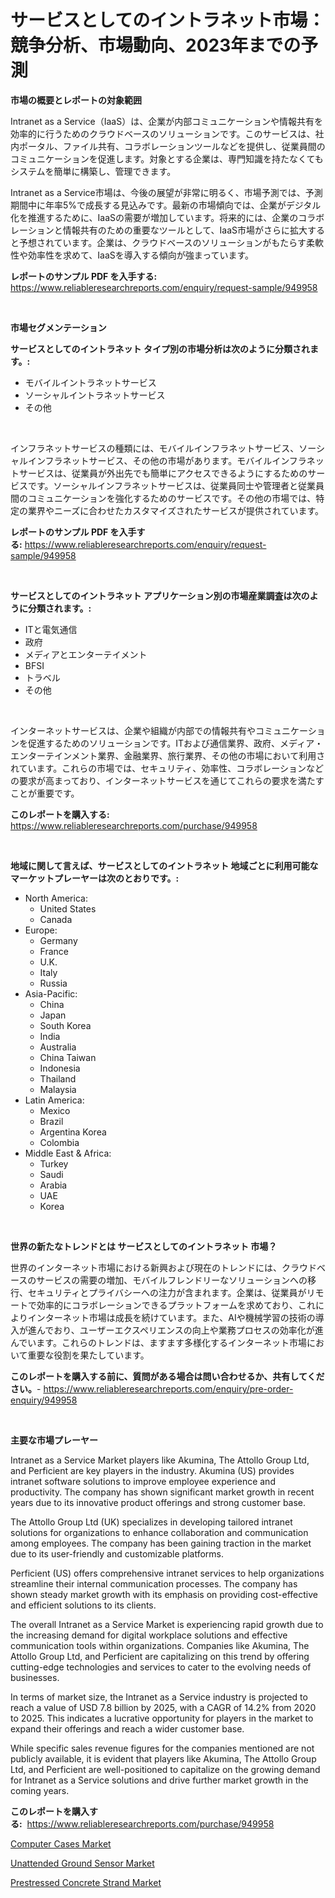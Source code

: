 <p><h1>サービスとしてのイントラネット市場：競争分析、市場動向、2023年までの予測</h1></p><p><strong>市場の概要とレポートの対象範囲</strong></p>
<p><p>Intranet as a Service（IaaS）は、企業が内部コミュニケーションや情報共有を効率的に行うためのクラウドベースのソリューションです。このサービスは、社内ポータル、ファイル共有、コラボレーションツールなどを提供し、従業員間のコミュニケーションを促進します。対象とする企業は、専門知識を持たなくてもシステムを簡単に構築し、管理できます。</p><p>Intranet as a Service市場は、今後の展望が非常に明るく、市場予測では、予測期間中に年率5%で成長する見込みです。最新の市場傾向では、企業がデジタル化を推進するために、IaaSの需要が増加しています。将来的には、企業のコラボレーションと情報共有のための重要なツールとして、IaaS市場がさらに拡大すると予想されています。企業は、クラウドベースのソリューションがもたらす柔軟性や効率性を求めて、IaaSを導入する傾向が強まっています。</p></p>
<p><strong>レポートのサンプル PDF を入手する:</strong> <a href="https://www.reliableresearchreports.com/enquiry/request-sample/949958">https://www.reliableresearchreports.com/enquiry/request-sample/949958</a></p>
<p>&nbsp;</p>
<p><strong>市場セグメンテーション</strong></p>
<p><strong>サービスとしてのイントラネット タイプ別の市場分析は次のように分類されます。:</strong></p>
<p><ul><li>モバイルイントラネットサービス</li><li>ソーシャルイントラネットサービス</li><li>その他</li></ul></p>
<p>&nbsp;</p>
<p><p>インフラネットサービスの種類には、モバイルインフラネットサービス、ソーシャルインフラネットサービス、その他の市場があります。モバイルインフラネットサービスは、従業員が外出先でも簡単にアクセスできるようにするためのサービスです。ソーシャルインフラネットサービスは、従業員同士や管理者と従業員間のコミュニケーションを強化するためのサービスです。その他の市場では、特定の業界やニーズに合わせたカスタマイズされたサービスが提供されています。</p></p>
<p><strong>レポートのサンプル PDF を入手する:</strong>&nbsp;<a href="https://www.reliableresearchreports.com/enquiry/request-sample/949958">https://www.reliableresearchreports.com/enquiry/request-sample/949958</a></p>
<p>&nbsp;</p>
<p><strong> サービスとしてのイントラネット アプリケーション別の市場産業調査は次のように分類されます。:</strong></p>
<p><ul><li>ITと電気通信</li><li>政府</li><li>メディアとエンターテイメント</li><li>BFSI</li><li>トラベル</li><li>その他</li></ul></p>
<p>&nbsp;</p>
<p><p>インターネットサービスは、企業や組織が内部での情報共有やコミュニケーションを促進するためのソリューションです。ITおよび通信業界、政府、メディア・エンターテインメント業界、金融業界、旅行業界、その他の市場において利用されています。これらの市場では、セキュリティ、効率性、コラボレーションなどの要求が高まっており、インターネットサービスを通じてこれらの要求を満たすことが重要です。</p></p>
<p><strong>このレポートを購入する:</strong>&nbsp; <a href="https://www.reliableresearchreports.com/purchase/949958">https://www.reliableresearchreports.com/purchase/949958</a></p>
<p>&nbsp;</p>
<p><strong>地域に関して言えば、サービスとしてのイントラネット 地域ごとに利用可能なマーケットプレーヤーは次のとおりです。:</strong></p>
<p><ul>
    <li>
        North America:
        <ul>
            <li>United States</li>
            <li>Canada</li>
        </ul>
    </li>
    <li>
        Europe:
        <ul>
            <li>Germany</li>
            <li>France</li>
            <li>U.K.</li>
            <li>Italy</li>
            <li>Russia</li>
        </ul>
    </li>
    <li>
        Asia-Pacific:
        <ul>
            <li>China</li>
            <li>Japan</li>
            <li>South Korea</li>
            <li>India</li>
            <li>Australia</li>
            <li>China Taiwan</li>
            <li>Indonesia</li>
            <li>Thailand</li>
            <li>Malaysia</li>
        </ul>
    </li>
    <li>
        Latin America:
        <ul>
            <li>Mexico</li>
            <li>Brazil</li>
            <li>Argentina Korea</li>
            <li>Colombia</li>
        </ul>
    </li>
    <li>
        Middle East & Africa:
        <ul>
            <li>Turkey</li>
            <li>Saudi</li>
            <li>Arabia</li>
            <li>UAE</li>
            <li>Korea</li>
        </ul>
    </li>
    </ul></p>
<p>&nbsp;</p>
<p><strong>世界の新たなトレンドとは サービスとしてのイントラネット 市場？</strong></p>
<p><p>世界のインターネット市場における新興および現在のトレンドには、クラウドベースのサービスの需要の増加、モバイルフレンドリーなソリューションへの移行、セキュリティとプライバシーへの注力が含まれます。企業は、従業員がリモートで効率的にコラボレーションできるプラットフォームを求めており、これによりインターネット市場は成長を続けています。また、AIや機械学習の技術の導入が進んでおり、ユーザーエクスペリエンスの向上や業務プロセスの効率化が進んでいます。これらのトレンドは、ますます多様化するインターネット市場において重要な役割を果たしています。</p></p>
<p><strong>このレポートを購入する前に、質問がある場合は問い合わせるか、共有してください。</strong>- <a href="https://www.reliableresearchreports.com/enquiry/pre-order-enquiry/949958">https://www.reliableresearchreports.com/enquiry/pre-order-enquiry/949958</a></p>
<p>&nbsp;</p>
<p><strong>主要な市場プレーヤー</strong></p>
<p><p>Intranet as a Service Market players like Akumina, The Attollo Group Ltd, and Perficient are key players in the industry. Akumina (US) provides intranet software solutions to improve employee experience and productivity. The company has shown significant market growth in recent years due to its innovative product offerings and strong customer base.</p><p>The Attollo Group Ltd (UK) specializes in developing tailored intranet solutions for organizations to enhance collaboration and communication among employees. The company has been gaining traction in the market due to its user-friendly and customizable platforms.</p><p>Perficient (US) offers comprehensive intranet services to help organizations streamline their internal communication processes. The company has shown steady market growth with its emphasis on providing cost-effective and efficient solutions to its clients.</p><p>The overall Intranet as a Service Market is experiencing rapid growth due to the increasing demand for digital workplace solutions and effective communication tools within organizations. Companies like Akumina, The Attollo Group Ltd, and Perficient are capitalizing on this trend by offering cutting-edge technologies and services to cater to the evolving needs of businesses.</p><p>In terms of market size, the Intranet as a Service industry is projected to reach a value of USD 7.8 billion by 2025, with a CAGR of 14.2% from 2020 to 2025. This indicates a lucrative opportunity for players in the market to expand their offerings and reach a wider customer base.</p><p>While specific sales revenue figures for the companies mentioned are not publicly available, it is evident that players like Akumina, The Attollo Group Ltd, and Perficient are well-positioned to capitalize on the growing demand for Intranet as a Service solutions and drive further market growth in the coming years.</p></p>
<p><strong>このレポートを購入する:</strong>&nbsp;&nbsp;<a href="https://www.reliableresearchreports.com/purchase/949958">https://www.reliableresearchreports.com/purchase/949958</a></p>
<p><p><a href="https://github.com/nicholepatriciadoylenwnrjr0/Market-Research-Report-List-1/blob/main/computer-cases-market.md">Computer Cases Market</a></p><p><a href="https://github.com/gamblestampleyjenny50m5sl6/Market-Research-Report-List-1/blob/main/unattended-ground-sensor-market.md">Unattended Ground Sensor Market</a></p><p><a href="https://github.com/sofayahoo2023/Market-Research-Report-List-3/blob/main/prestressed-concrete-strand-market.md">Prestressed Concrete Strand Market</a></p></p>